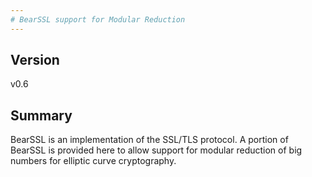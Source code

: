 ```yaml
---
# BearSSL support for Modular Reduction
---
```

## Version
v0.6

## Summary
BearSSL is an implementation of the SSL/TLS protocol. A portion of BearSSL is provided here to allow support for modular reduction of big numbers for elliptic curve cryptography.